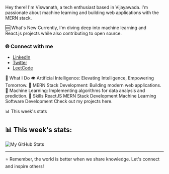 Hey there! I'm Viswanath, a tech enthusiast based in Vijayawada. I'm passionate about machine learning and building web applications with the MERN stack.

:new: What's New
Currently, I'm diving deep into machine learning and React.js projects while also contributing to open source.

### 🌐 Connect with me
- [LinkedIn](https://in.linkedin.com/in/viswanath-balla-b7b236226)
- [Twitter](https://twitter.com/BViswanath22)
- [LeetCode](https://leetcode.com/viswanathballa2004/)

🚀 What I Do
👁 Artificial Intelligence: Elevating Intelligence, Empowering Tomorrow.
🌱 MERN Stack Development: Building modern web applications.
🧠 Machine Learning: Implementing algorithms for data analysis and prediction.
🌱 Skills
ReactJS
MERN Stack Development
Machine Learning
Software Development
Check out my projects here.

📊 This week's stats


## 📊 This week's stats:
![My GitHub Stats](https://github-readme-stats.vercel.app/api?username=ViswanathBalla22&count_private=true&show_icons=true&theme=radica)

---

⭐️ Remember, the world is better when we share knowledge. Let's connect and inspire others!
